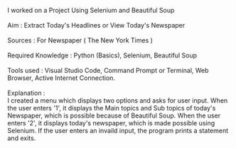 I worked on a Project Using Selenium and Beautiful Soup
<br>
<br>
Aim : Extract Today's Headlines or View Today's Newspaper
<br>
<br>
Sources : For Newspaper ( The New York Times )
<br>
<br>
Required Knowledge : Python (Basics), Selenium, Beautiful Soup
<br>
<br>
Tools used : Visual Studio Code, Command Prompt or Terminal, Web Browser, Active Internet Connection.
<br>
<br>
Explanation : <br>
I created a menu which displays two options and asks for user input. 
When the user enters '1', it displays the Main topics and Sub topics of today's Newspaper, which is possible because of Beautiful Soup.
When the user enters '2', it displays today's newspaper, which is made possible using Selenium.
If the user enters an invaild input, the program prints a statement and exits.
